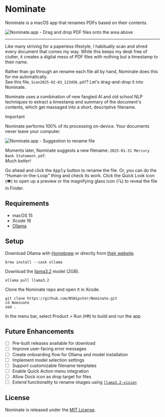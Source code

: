 # Nominate

Nominate is a macOS app that renames PDFs based on their contents.

![Nominate.app - Drag and drop PDF files onto the area above](https://github.com/user-attachments/assets/d35f1db0-1bf2-43e0-bc5d-0df237459ba2)

---

Like many striving for a paperless lifestyle,
I habitually scan and shred every document that comes my way.
While this keeps my desk free of clutter,
it creates a digital mess of PDF files
with nothing but a timestamp to their name.

Rather than go through an rename each file all by hand,
Nominate does this for me automatically.  
See this file, `Scan2025-02-03_123456.pdf`?
Let's drag-and-drop it into Nominate.

Nominate uses a combination of new fangled AI and old school NLP techniques
to extract a timestamp and summary of the document's contents,
which get massaged into a short, descriptive filename.

> [!IMPORTANT]
> Nominate performs 100% of its processing on-device.
> Your documents never leave your computer.

![Nominate.app - Suggestion to rename file](https://github.com/user-attachments/assets/c9c31ef8-0a1d-4106-94ea-a034774fdf72)

Moments later, Nominate suggests a new filename:
`2025-01-31 Mercury Bank Statement.pdf`.  
_Much better!_

Go ahead and click the <kbd>Apply</kbd> button to rename the file.
Or, you can do the "Human-in-the-Loop" thing and check its work.
Click the Quick Look icon (👁️) to open up a preview
or the magnifying glass icon (🔍) to reveal the file in Finder.

## Requirements

- macOS 15
- Xcode 16
- [Ollama][ollama]

## Setup

Download Ollama with [Homebrew][homebrew]
or directly from [their website][ollama-download].

```console
brew install --cask ollama
```

Download the [llama3.2] model (2GB).

```console
ollama pull llama3.2
```

Clone the Nominate repo and open it in Xcode.

```console
git clone https://github.com/NSHipster/Nominate.git
cd Nominate
xed .
```

In the menu bar, select Product > Run (<kbd>⌘</kbd><kbd>R</kbd>)
to build and run the app.

## Future Enhancements

- [ ] Pre-built releases available for download
- [ ] Improve user-facing error messages
- [ ] Create onboarding flow for Ollama and model installation
- [ ] Implement model selection settings
- [ ] Support customizable filename templates
- [ ] Enable Quick Action menu integration
- [ ] Allow Dock icon as drop target for files
- [ ] Extend functionality to rename images using [`llama3.2-vision`][llama3.2-vision]

## License

Nominate is released under the [MIT License](/LICENSE.md).

[homebrew]: https://brew.sh
[llama3.2]: https://ollama.com/library/llama3.2
[llama3.2-vision]: https://ollama.com/blog/llama3.2-vision
[ollama]: https://ollama.com
[ollama-download]: https://ollama.com/download
[quick-action]: https://support.apple.com/guide/mac-help/perform-quick-actions-in-the-finder-on-mac-mchl97ff9142/mac
